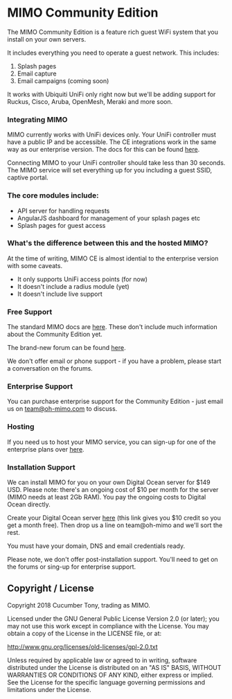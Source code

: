 # MIMO Community Edition

The MIMO Community Edition is a feature rich guest WiFi system that you install on your own servers.

It includes everything you need to operate a guest network. This includes:

1. Splash pages
2. Email capture
3. Email campaigns (coming soon)

It works with Ubiquiti UniFi only right now but we'll be adding support for Ruckus, Cisco, Aruba, OpenMesh, Meraki and more soon.

### Integrating MIMO

MIMO currently works with UniFi devices only. Your UniFi controller must have a public IP and be accessible. The CE integrations work in the same way as our enterprise version. The docs for this can be found [here](https://docs.oh-mimo.com/integrations/ubiquiti-unifi-splash-integration).

Connecting MIMO to your UniFi controller should take less than 30 seconds. The MIMO service will set everything up for you including a guest SSID, captive portal.

### The core modules include:

- API server for handling requests
- AngularJS dashboard for management of your splash pages etc
- Splash pages for guest access

### What's the difference between this and the hosted MIMO?

At the time of writing, MIMO CE is almost idential to the enterprise version with some caveats.

- It only supports UniFi access points (for now)
- It doesn't include a radius module (yet)
- It doesn't include live support

### Free Support

The standard MIMO docs are [here](https://docs.oh-mimo.com). These don't include much information about the Community Edition yet. 

The brand-new forum can be found [here](https://discuss.oh-mimo.com/).

We don't offer email or phone support - if you have a problem, please start a conversation on the forums.

### Enterprise Support

You can purchase enterprise support for the Community Edition - just email us on team@oh-mimo.com to discuss.

### Hosting

If you need us to host your MIMO service, you can sign-up for one of the enterprise plans over [here](https://oh-mimo.com/plans).

### Installation Support

We can install MIMO for you on your own Digital Ocean server for $149 USD. Please note: there's an ongoing cost of $10 per month for the server (MIMO needs at least 2Gb RAM). You pay the ongoing costs to Digital Ocean directly. 

Create your Digital Ocean server [here](https://m.do.co/c/8504487cbb3a) (this link gives you $10 credit so you get a month free). Then drop us a line on team@oh-mimo and we'll sort the rest. 

You must have your domain, DNS and email credentials ready. 

Please note, we don't offer post-installation support. You'll need to get on the forums or sing-up for enterprise support.

## Copyright / License

Copyright 2018 Cucumber Tony, trading as MIMO.

Licensed under the GNU General Public License Version 2.0 (or later);
you may not use this work except in compliance with the License.
You may obtain a copy of the License in the LICENSE file, or at:

   http://www.gnu.org/licenses/old-licenses/gpl-2.0.txt

Unless required by applicable law or agreed to in writing, software
distributed under the License is distributed on an "AS IS" BASIS,
WITHOUT WARRANTIES OR CONDITIONS OF ANY KIND, either express or implied.
See the License for the specific language governing permissions and
limitations under the License.
